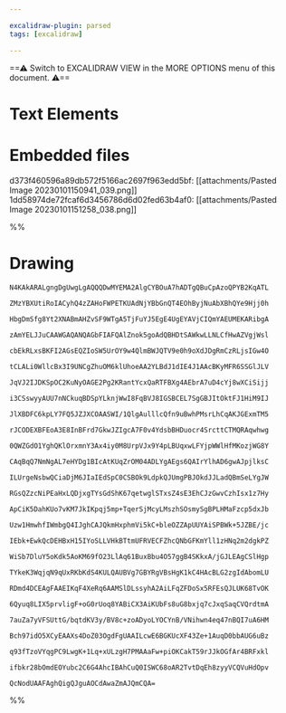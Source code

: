 ```yaml
---

excalidraw-plugin: parsed
tags: [excalidraw]

---
```

==⚠  Switch to EXCALIDRAW VIEW in the MORE OPTIONS menu of this document. ⚠==


# Text Elements

# Embedded files
d373f460596a89db572f5166ac2697f963edd5bf: [[attachments/Pasted Image 20230101150941_039.png]]
1dd58974de72fcaf6d3456786d6d02fed63b4af0: [[attachments/Pasted Image 20230101151258_038.png]]

%%
# Drawing
```compressed-json
N4KAkARALgngDgUwgLgAQQQDwMYEMA2AlgCYBOuA7hADTgQBuCpAzoQPYB2KqATL

ZMzYBXUtiRoIACyhQ4zZAHoFWPETKUAdNjYBbGnQT4EOhByjNuAbXBhQYe9Hjj0h

HbgDmSfg8Yt2XNABmAHZvSF9WTgA5TjFuYJ5EgE4UgEYAVjCIQmYAEUMEKARibgA

zAmYELJJuCAAWGAQANQAGbFIAFQAlZnok5goAdQBHDtSAWkwLLNLCfHwAZVgjWsl

cbEkRLxsBKFI2AGsEQZIoSW5UrOY9w4QlmBWJQTV9e0h9oXdJDgRmCzRLjsIGw4O

tCLALi0WllcBx3I9UNCgZhuOM6klUhoeAA2YLBdJ1dIE4J1AAcBKyMFR6SSGlJLV

JqVJ2IJDKSpOC2KuNyOAGE2Pg2KRantYcxQaRTFBXg4AEbrA7uD4cYj8wXCiSijj

i3CSswyyAUU7nNCkuqBDSpYLknjWwI8FqBVJ8IGSBCEL7SgGBJItOktFJ1HiM9IJ

JlXBDFC6kpLY7FQ5JZJXCOAASWI/1QlgAulllcQfn9uBwhPMsrLhCqAKJGExmTM5

rJCODEXBFEoA3E8InBFrd7GkwJZIgcA7F0v4YdsbBHDuocr4SrcttCTMQRAqwhwg

0QWZGdO1YghQKlOrxmnY3Ax4iy0M8UrpVJx9Y4pLBUqxwLFYjpWWlHfMKozjWG8Y

CAqBqQ7NmNgAL7eHYDg1BIcAtKUqZrOM04ADLYgAEgs6QAIrYlhAD6gwAJpjlksC

ILUrgeNsbwQCiaDjM6JIaIEdSpC0CSBOk9LdpkQJUmgPBJOkdJJLadQBmSeLYgJW

RGsQZzcNiPEaHxLQDjxgTYsGdShK67qetwglSTxsZ4sE3EhCJzGwvCzhIsx1z7Hy

ApCiK5DahKUo7vKM7JkIKpqj5mp+TqerSjMcyLMszhSOsmySgBPLHMaFzcp5dxJb

Uzw1HmwhfIWmbgQ4IJghCAJQkmHxphmVi5kC+bleOZZApUUYAiSPBWk+5JZBE/jc

IEbk+EwkQcDEHBxH15IYoSLLVHkBTtmUFRVECFZhcQNbGFKmYll1zHNq2m2dgkPZ

WiSb7DluY5oKdk5AoKM69fO23LlAq61BuxBbu4O57ggB4SKkxA/jGJLEAgCSlHgp

TYkeK3WqjqN9qUxRKbKdS4KULQAUBVg7GBYRgVBsHgK1kC4HAcBLG2zgIdAbomLU

RDmd4DCEAgFAAEIKqF4XeRq6AAMSlDLssyhA2AiLFqZFDoSx5RFEsQJLUK68TvOK

6Qyuq8LIX5prvligF+oG0rUoq8YABiCX3AiKUbFs8uG8bxjq7cJxqSaqCVQrdtmA

7auZa7yVFSUttG/bqtdKV3y/BV8c+zoADyoLYOCYnB/VNihwn4eq47nBQI7uA6HM

Bch97idO5XCyEAAXs4DoZ03OgdFgUAAILcwE6BGKUcXF43Ze+1AuqD0bbAUG6uBz

q93fTzoVYqgPC9LwgK+1Lq+xULzgH7PMAAaFw+piOKCakT59rJJkOGfAr4BRFxkl

ifbkr28bOmdEOYubc2C6G4AhcIBAhCuQ0ISWC68oAR2TvtDqEh8zyyVCQVuHdOpv

QcNodUAAFAghQigQJguAOCdAwaZmAJQmCQA=
```
%%